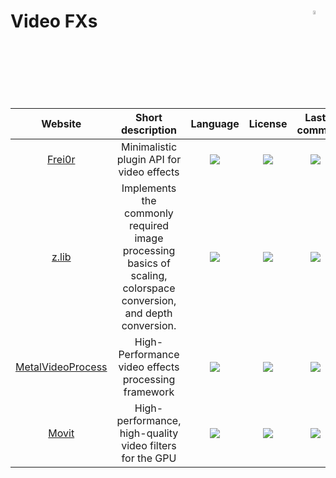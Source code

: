 # Video FXs <img align="right" alt="WIP" src="https://user-images.githubusercontent.com/171307/210726270-adc28ba9-dada-42cf-b53e-b01d03e3dca7.png" width="4%" />
|Website|Short description|Language|License|Last commit|
|:-:|:-:|:-:|:-:|:-:|
|[Frei0r](https://frei0r.dyne.org/)|Minimalistic plugin API for video effects|![](https://img.shields.io/github/languages/top/dyne/frei0r?color=pink&style=flat-square)|![](https://flat.badgen.net/github/license/dyne/frei0r?label=)|![](https://flat.badgen.net/github/last-commit/dyne/frei0r?label=)|
|[z.lib](https://github.com/sekrit-twc/zimg)|Implements the commonly required image processing basics of scaling, colorspace conversion, and depth conversion.|![](https://img.shields.io/github/languages/top/sekrit-twc/zimg?color=pink&style=flat-square)|![](https://flat.badgen.net/github/license/sekrit-twc/zimg?label=)|![](https://flat.badgen.net/github/last-commit/sekrit-twc/zimg?label=)|
|[MetalVideoProcess](https://github.com/wangrenzhu/MetalVideoProcess)|High-Performance video effects processing framework|![](https://img.shields.io/github/languages/top/wangrenzhu/MetalVideoProcess?color=pink&style=flat-square)|![](https://flat.badgen.net/github/license/wangrenzhu/MetalVideoProcess?label=)|![](https://flat.badgen.net/github/last-commit/wangrenzhu/MetalVideoProcess?label=)|
|[Movit](https://movit.sesse.net/)|High-performance, high-quality video filters for the GPU|![](https://img.shields.io/github/languages/top/ddennedy/movit?color=pink&style=flat-square)|![](https://flat.badgen.net/github/license/ddennedy/movit?label=)|![](https://flat.badgen.net/github/last-commit/ddennedy/movit?label=)|
